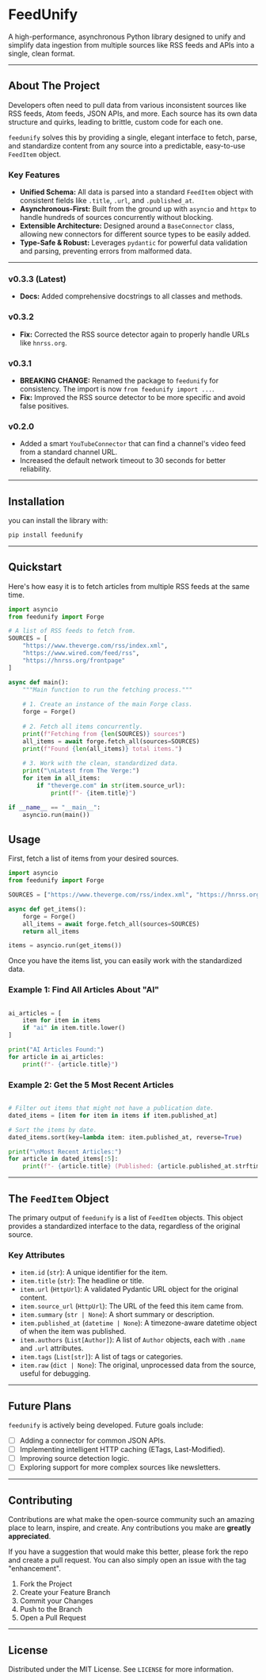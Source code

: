 # FeedUnify

A high-performance, asynchronous Python library designed to unify and simplify data ingestion from multiple sources like RSS feeds and APIs into a single, clean format.

---

## About The Project

Developers often need to pull data from various inconsistent sources like RSS feeds, Atom feeds, JSON APIs, and more. Each source has its own data structure and quirks, leading to brittle, custom code for each one.

`feedunify` solves this by providing a single, elegant interface to fetch, parse, and standardize content from any source into a predictable, easy-to-use `FeedItem` object.

### Key Features

* **Unified Schema:** All data is parsed into a standard `FeedItem` object with consistent fields like `.title`, `.url`, and `.published_at`.
* **Asynchronous-First:** Built from the ground up with `asyncio` and `httpx` to handle hundreds of sources concurrently without blocking.
* **Extensible Architecture:** Designed around a `BaseConnector` class, allowing new connectors for different source types to be easily added.
* **Type-Safe & Robust:** Leverages `pydantic` for powerful data validation and parsing, preventing errors from malformed data.

---
### v0.3.3 (Latest)
* **Docs:** Added comprehensive docstrings to all classes and methods.

### v0.3.2
* **Fix:** Corrected the RSS source detector again to properly handle URLs like `hnrss.org`.

### v0.3.1
* **BREAKING CHANGE:** Renamed the package to `feedunify` for consistency. The import is now `from feedunify import ...`.
* **Fix:** Improved the RSS source detector to be more specific and avoid false positives.

### v0.2.0
* Added a smart `YouTubeConnector` that can find a channel's video feed from a standard channel URL.
* Increased the default network timeout to 30 seconds for better reliability.

---
## Installation

you can install the library with:

```bash
pip install feedunify
```
---

## Quickstart

Here's how easy it is to fetch articles from multiple RSS feeds at the same time.

```python
import asyncio
from feedunify import Forge

# A list of RSS feeds to fetch from.
SOURCES = [
    "https://www.theverge.com/rss/index.xml",
    "https://www.wired.com/feed/rss",
    "https://hnrss.org/frontpage"
]

async def main():
    """Main function to run the fetching process."""
    
    # 1. Create an instance of the main Forge class.
    forge = Forge()
    
    # 2. Fetch all items concurrently.
    print(f"Fetching from {len(SOURCES)} sources")
    all_items = await forge.fetch_all(sources=SOURCES)
    print(f"Found {len(all_items)} total items.")
    
    # 3. Work with the clean, standardized data.
    print("\nLatest from The Verge:")
    for item in all_items:
        if "theverge.com" in str(item.source_url):
            print(f"- {item.title}")

if __name__ == "__main__":
    asyncio.run(main())

```
## Usage

First, fetch a list of items from your desired sources.

```python
import asyncio
from feedunify import Forge

SOURCES = ["https://www.theverge.com/rss/index.xml", "https://hnrss.org/frontpage"]

async def get_items():
    forge = Forge()
    all_items = await forge.fetch_all(sources=SOURCES)
    return all_items

items = asyncio.run(get_items())
```
Once you have the items list, you can easily work with the standardized data.


### Example 1: Find All Articles About "AI"

```python

ai_articles = [
    item for item in items 
    if "ai" in item.title.lower()
]

print("AI Articles Found:")
for article in ai_articles:
    print(f"- {article.title}")
```
### Example 2: Get the 5 Most Recent Articles

```python

# Filter out items that might not have a publication date.
dated_items = [item for item in items if item.published_at]

# Sort the items by date.
dated_items.sort(key=lambda item: item.published_at, reverse=True)

print("\nMost Recent Articles:")
for article in dated_items[:5]:
    print(f"- {article.title} (Published: {article.published_at.strftime('%Y-%m-%d')})")
```

---

## The `FeedItem` Object

The primary output of `feedunify` is a list of `FeedItem` objects. This object provides a standardized interface to the data, regardless of the original source.

### Key Attributes

* `item.id` (`str`): A unique identifier for the item.
* `item.title` (`str`): The headline or title.
* `item.url` (`HttpUrl`): A validated Pydantic URL object for the original content.
* `item.source_url` (`HttpUrl`): The URL of the feed this item came from.
* `item.summary` (`str | None`): A short summary or description.
* `item.published_at` (`datetime | None`): A timezone-aware datetime object of when the item was published.
* `item.authors` (`List[Author]`): A list of `Author` objects, each with `.name` and `.url` attributes.
* `item.tags` (`List[str]`): A list of tags or categories.
* `item.raw` (`dict | None`): The original, unprocessed data from the source, useful for debugging.

---

## Future Plans

`feedunify` is actively being developed. Future goals include:

* [ ] Adding a connector for common JSON APIs.
* [ ] Implementing intelligent HTTP caching (ETags, Last-Modified).
* [ ] Improving source detection logic.
* [ ] Exploring support for more complex sources like newsletters.

---

## Contributing

Contributions are what make the open-source community such an amazing place to learn, inspire, and create. Any contributions you make are **greatly appreciated**.

If you have a suggestion that would make this better, please fork the repo and create a pull request. You can also simply open an issue with the tag "enhancement".

1.  Fork the Project
2.  Create your Feature Branch 
3.  Commit your Changes 
4.  Push to the Branch
5.  Open a Pull Request

---

## License

Distributed under the MIT License. See `LICENSE` for more information.